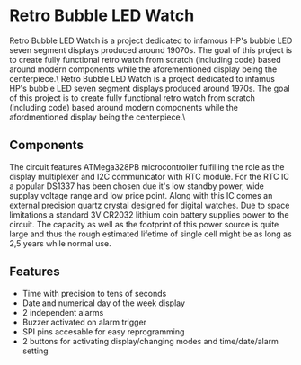 # Retro Bubble LED Watch
Retro Bubble LED Watch is a project dedicated to infamous HP's bubble LED seven segment displays produced around 19070s. The goal of this project is to create fully functional retro watch from scratch (including code) based around modern components while the aforementioned display being the centerpiece.\\
Retro Bubble LED Watch is a project dedicated to infamus HP's bubble LED seven segment displays produced around 1970s. The goal of this project is to create fully functional retro watch from scratch (including code) based around modern components while the afordmentioned display being the centerpiece.\\
## Components
The circuit features ATMega328PB microcontroller fulfilling the role as the display multiplexer and I2C communicator with RTC module. For the RTC IC a popular DS1337 has been chosen due it's low standby power, wide supplay voltage range and low price point. Along with this IC comes an external precision quartz crystal designed for digital watches. Due to space limitations a standard 3V CR2032 lithium coin battery supplies power to the circuit. The capacity as well as the footprint of this power source is quite large and thus the rough estimated lifetime of single cell might be as long as 2,5 years while normal use.

## Features
- Time with precision to tens of seconds
- Date and numerical day of the week display
- 2 independent alarms
- Buzzer activated on alarm trigger
- SPI pins accesable for easy reprogramming
- 2 buttons for activating display/changing modes and time/date/alarm setting
